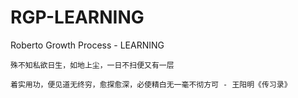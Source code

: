 # RGP-LEARNING
Roberto Growth Process - LEARNING

```
殊不知私欲日生，如地上尘，一日不扫便又有一层

着实用功，便见道无终穷，愈探愈深，必使精白无一毫不彻方可 - 王阳明《传习录》
```

